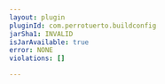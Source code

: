 ```yaml
---
layout: plugin
pluginId: com.perrotuerto.buildconfig
jarSha1: INVALID
isJarAvailable: true
error: NONE
violations: []

---
```

